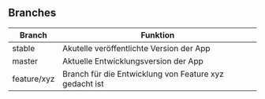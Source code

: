 ## Branches
Branch|Funktion
-|-
stable|Akutelle veröffentlichte Version der App
master|Aktuelle Entwicklungsversion der App
feature/xyz|Branch für die Entwicklung von Feature xyz gedacht ist
